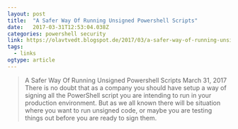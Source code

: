 ```yaml
---
layout: post 
title:  "A Safer Way Of Running Unsigned Powershell Scripts" 
date:   2017-03-31T12:53:04.038Z 
categories: powershell security
link: https://olavtvedt.blogspot.de/2017/03/a-safer-way-of-running-unsigned.html 
tags:
  - links
ogtype: article 
---
```


> A Safer Way Of Running Unsigned Powershell Scripts
March 31, 2017
There is no doubt that as a company you should have setup a way of signing all the PowerShell script you are intending to run in your production environment.
But as we all known there will be situation where you want to run unsigned code, or maybe you are testing things out before you are ready to sign them.